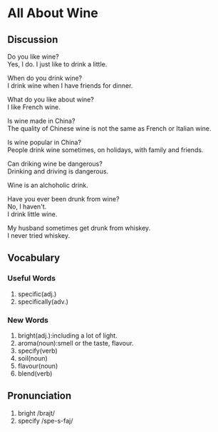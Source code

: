 # All About Wine
## Discussion
Do you like wine?  
Yes, I do. I just like to drink a little.  

When do you drink wine?  
I drink wine when I have friends for dinner.  

What do you like about wine?  
I like French wine.  

Is wine made in China?  
The quality of Chinese wine is not the same as French or Italian wine.  

Is wine popular in China?  
People drink wine sometimes, on holidays, with family and friends.  

Can driking wine be dangerous?  
Drinking and driving is dangerous.  

Wine is an alchoholic drink.  

Have you ever been drunk from wine?  
No, I haven't.  
I drink little wine.  

My husband sometimes get drunk from whiskey.  
I never tried whiskey.  

## Vocabulary
### Useful Words
1. specific(adj.)
1. specifically(adv.)

### New Words
1. bright(adj.):including a lot of light.
1. aroma(noun):smell or the taste, flavour.
1. specify(verb)
1. soil(noun)
1. flavour(noun)
1. blend(verb)



## Pronunciation
1. bright /brajt/
1. specify /spe-s-faj/

